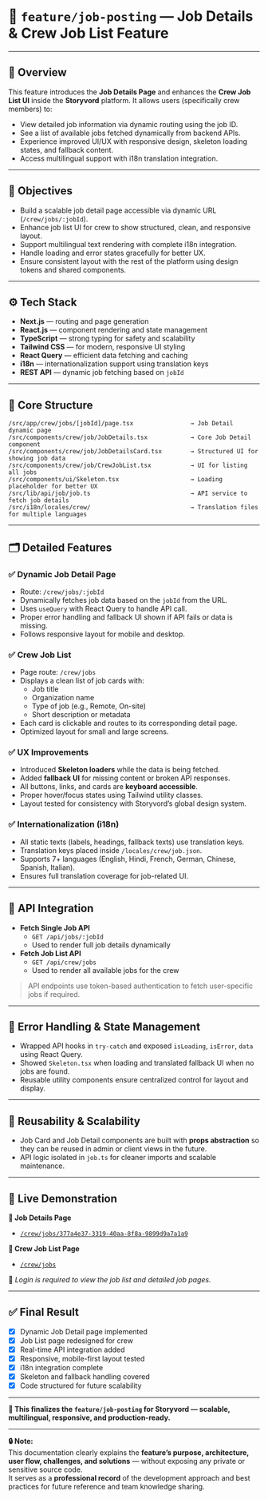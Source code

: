 # 📂 `feature/job-posting` — Job Details & Crew Job List Feature

---

## 🚀 Overview

This feature introduces the **Job Details Page** and enhances the **Crew Job List UI** inside the **Storyvord** platform. It allows users (specifically crew members) to:

- View detailed job information via dynamic routing using the job ID.
- See a list of available jobs fetched dynamically from backend APIs.
- Experience improved UI/UX with responsive design, skeleton loading states, and fallback content.
- Access multilingual support with i18n translation integration.

---

## 🎯 Objectives

- Build a scalable job detail page accessible via dynamic URL (`/crew/jobs/:jobId`).
- Enhance job list UI for crew to show structured, clean, and responsive layout.
- Support multilingual text rendering with complete i18n integration.
- Handle loading and error states gracefully for better UX.
- Ensure consistent layout with the rest of the platform using design tokens and shared components.

---

## ⚙️ Tech Stack

- **Next.js** — routing and page generation
- **React.js** — component rendering and state management
- **TypeScript** — strong typing for safety and scalability
- **Tailwind CSS** — for modern, responsive UI styling
- **React Query** — efficient data fetching and caching
- **i18n** — internationalization support using translation keys
- **REST API** — dynamic job fetching based on `jobId`

---

## 📁 Core Structure

```
/src/app/crew/jobs/[jobId]/page.tsx                → Job Detail dynamic page
/src/components/crew/job/JobDetails.tsx            → Core Job Detail component
/src/components/crew/job/JobDetailsCard.tsx        → Structured UI for showing job data
/src/components/crew/job/CrewJobList.tsx           → UI for listing all jobs
/src/components/ui/Skeleton.tsx                    → Loading placeholder for better UX
/src/lib/api/job/job.ts                            → API service to fetch job details
/src/i18n/locales/crew/                            → Translation files for multiple languages
```

---

## 🗂️ Detailed Features

### ✅ **Dynamic Job Detail Page**

- Route: `/crew/jobs/:jobId`
- Dynamically fetches job data based on the `jobId` from the URL.
- Uses `useQuery` with React Query to handle API call.
- Proper error handling and fallback UI shown if API fails or data is missing.
- Follows responsive layout for mobile and desktop.

### ✅ **Crew Job List**

- Page route: `/crew/jobs`
- Displays a clean list of job cards with:
  - Job title
  - Organization name
  - Type of job (e.g., Remote, On-site)
  - Short description or metadata
- Each card is clickable and routes to its corresponding detail page.
- Optimized layout for small and large screens.

### ✅ **UX Improvements**

- Introduced **Skeleton loaders** while the data is being fetched.
- Added **fallback UI** for missing content or broken API responses.
- All buttons, links, and cards are **keyboard accessible**.
- Proper hover/focus states using Tailwind utility classes.
- Layout tested for consistency with Storyvord’s global design system.

### ✅ **Internationalization (i18n)**

- All static texts (labels, headings, fallback texts) use translation keys.
- Translation keys placed inside `/locales/crew/job.json`.
- Supports 7+ languages (English, Hindi, French, German, Chinese, Spanish, Italian).
- Ensures full translation coverage for job-related UI.

---

## 📡 API Integration

- **Fetch Single Job API**
  - `GET /api/jobs/:jobId`
  - Used to render full job details dynamically
- **Fetch Job List API**
  - `GET /api/crew/jobs`
  - Used to render all available jobs for the crew

> API endpoints use token-based authentication to fetch user-specific jobs if required.

---

## 🧪 Error Handling & State Management

- Wrapped API hooks in `try-catch` and exposed `isLoading`, `isError`, `data` using React Query.
- Showed `Skeleton.tsx` when loading and translated fallback UI when no jobs are found.
- Reusable utility components ensure centralized control for layout and display.

---

## 🧩 Reusability & Scalability

- Job Card and Job Detail components are built with **props abstraction** so they can be reused in admin or client views in the future.
- API logic isolated in `job.ts` for cleaner imports and scalable maintenance.

---

## 🔗 Live Demonstration

**📍 Job Details Page**

- [`/crew/jobs/377a4e37-3319-40aa-8f8a-9899d9a7a1a9`](https://dev.storyvord.io/crew/jobs/377a4e37-3319-40aa-8f8a-9899d9a7a1a9)

**📍 Crew Job List Page**

- [`/crew/jobs`](https://dev.storyvord.io/crew/jobs)

🔐 *Login is required to view the job list and detailed job pages.*

---

## ✅ Final Result

- [x] Dynamic Job Detail page implemented
- [x] Job List page redesigned for crew
- [x] Real-time API integration added
- [x] Responsive, mobile-first layout tested
- [x] i18n integration complete
- [x] Skeleton and fallback handling covered
- [x] Code structured for future scalability

---

**📌 This finalizes the `feature/job-posting` for Storyvord — scalable, multilingual, responsive, and production-ready.**

---

**🔒 Note:**  
This documentation clearly explains the **feature’s purpose, architecture, user flow, challenges, and solutions** — without exposing any private or sensitive source code.  
It serves as a **professional record** of the development approach and best practices for future reference and team knowledge sharing.

